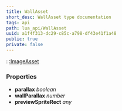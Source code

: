 ```yaml
---
title: WallAsset
short_desc: WallAsset type documentation
tags: api
path: lua_api/WallAsset
uuid: a1f4f313-dc29-c85c-a798-df43e41f1a48
public: true
private: false
---
```


 : [:ImageAsset](/lua_api/WallAsset)

### Properties

* **parallax** *boolean* 
* **wallParallax** *number* 
* **previewSpriteRect** *any* 

